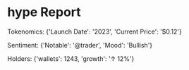 # hype Report

Tokenomics: {'Launch Date': '2023', 'Current Price': '$0.12'}

Sentiment: {'Notable': '@trader', 'Mood': 'Bullish'}

Holders: {'wallets': 1243, 'growth': '↑ 12%'}
